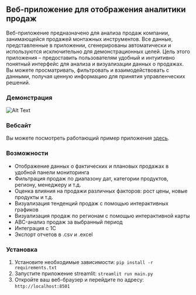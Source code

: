 ## Веб-приложение для отображения аналитики продаж

Веб-приложение предназначено для анализа продаж компании, занимающейся продажей монтажных инструментов. Все данные, представленные в приложении, сгенерированы автоматически и используются исключительно для демонстрационных целей.
Цель этого приложения – предоставить пользователям удобный и интуитивно понятный интерфейс для анализа и визуализации данных о продажах. Вы можете просматривать, фильтровать и взаимодействовать с данными, получая ценную информацию для принятия управленческих решений.

### Демонстрация
![Alt Text](./example.gif)

### Вебсайт
Вы можете посмотреть работающий пример приложения [здесь](https://sales-dashboard-example.ru.tuna.am/info).

### Возможности
- Отображение данных о фактических и плановых продажах в удобной панели мониторинга
- Фильтрация продаж по диапазону дат, категории продуктов, региону, менеджеру и т.д.
- Оценка влияния на продажи различных факторов: рост цены, новые продукты и т.д.
- Визуализация тенденций продаж с помощью интерактивных графиков
- Визуализация продаж по регионам с помощью интерактивной карты
- ABC-анализ продаж за выбранный период
- Интеграция с 1С
- Экспорт отчетов в .csv и .excel

### Установка
1. Установите необходимые зависимости:
    `pip install -r requirements.txt`
2. Запустите приложение streamlit:
   `streamlit run main.py`
3. Откройте ваш веб-браузер и перейдите по адресу:
   `http://localhost:8501`
 
